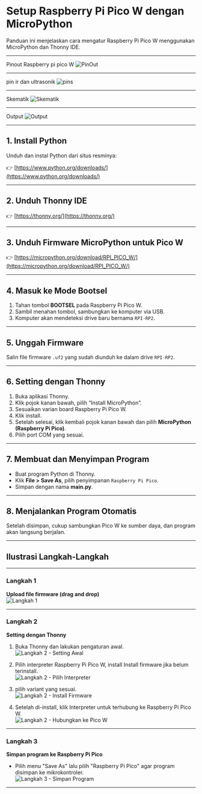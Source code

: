 # Setup Raspberry Pi Pico W dengan MicroPython

Panduan ini menjelaskan cara mengatur Raspberry Pi Pico W menggunakan MicroPython dan Thonny IDE.

---
Pinout Raspberry pi pico W
![PinOut](/aset/pico-pinout.png)

---
pin ir dan ultrasonik 
![pins](/aset/pin.png)

---
Skematik
![Skematik](/skematik/skematik_bb.png)

---
Output
![Output](/aset/output.png)

---

## 1. Install Python

Unduh dan instal Python dari situs resminya:

👉 [https://www.python.org/downloads/](https://www.python.org/downloads/)

---

## 2. Unduh Thonny IDE

👉 [https://thonny.org/](https://thonny.org/)

---

## 3. Unduh Firmware MicroPython untuk Pico W

👉 [https://micropython.org/download/RPI_PICO_W/](https://micropython.org/download/RPI_PICO_W/)

---

## 4. Masuk ke Mode Bootsel

1. Tahan tombol **BOOTSEL** pada Raspberry Pi Pico W.
2. Sambil menahan tombol, sambungkan ke komputer via USB.
3. Komputer akan mendeteksi drive baru bernama `RPI-RP2`.

---

## 5. Unggah Firmware

Salin file firmware `.uf2` yang sudah diunduh ke dalam drive `RPI-RP2`.

---

## 6. Setting dengan Thonny

1. Buka aplikasi Thonny.
2. Klik pojok kanan bawah, pilih “Install MicroPython”.
3. Sesuaikan varian board Raspberry Pi Pico W.
4. Klik install.
5. Setelah selesai, klik kembali pojok kanan bawah dan pilih **MicroPython (Raspberry Pi Pico)**.
6. Pilih port COM yang sesuai.

---

## 7. Membuat dan Menyimpan Program

- Buat program Python di Thonny.
- Klik **File > Save As**, pilih penyimpanan `Raspberry Pi Pico`.
- Simpan dengan nama **main.py**.

---

## 8. Menjalankan Program Otomatis

Setelah disimpan, cukup sambungkan Pico W ke sumber daya, dan program akan langsung berjalan.

---

## Ilustrasi Langkah-Langkah

---

### Langkah 1
**Upload file firmware (drag and drop)**  
![Langkah 1](/aset/1.png)

---

### Langkah 2
**Setting dengan Thonny**

1. Buka Thonny dan lakukan pengaturan awal.  
   ![Langkah 2 - Setting Awal](/aset/2.png)

2. Pilih interpreter Raspberry Pi Pico W, install Install firmware jika belum terinstall.  
   ![Langkah 2 - Pilih Interpreter](/aset/3.png)

3. pilih variant yang sesuai.  
   ![Langkah 2 - Install Firmware](/aset/4.png)

4. Setelah di-install, klik Interpreter untuk terhubung ke Raspberry Pi Pico W.  
   ![Langkah 2 - Hubungkan ke Pico W](/aset/5.png)

---

### Langkah 3
**Simpan program ke Raspberry Pi Pico**

- Pilih menu "Save As" lalu pilih "Raspberry Pi Pico" agar program disimpan ke mikrokontroler.  
  ![Langkah 3 - Simpan Program](/aset/6.png)

----
